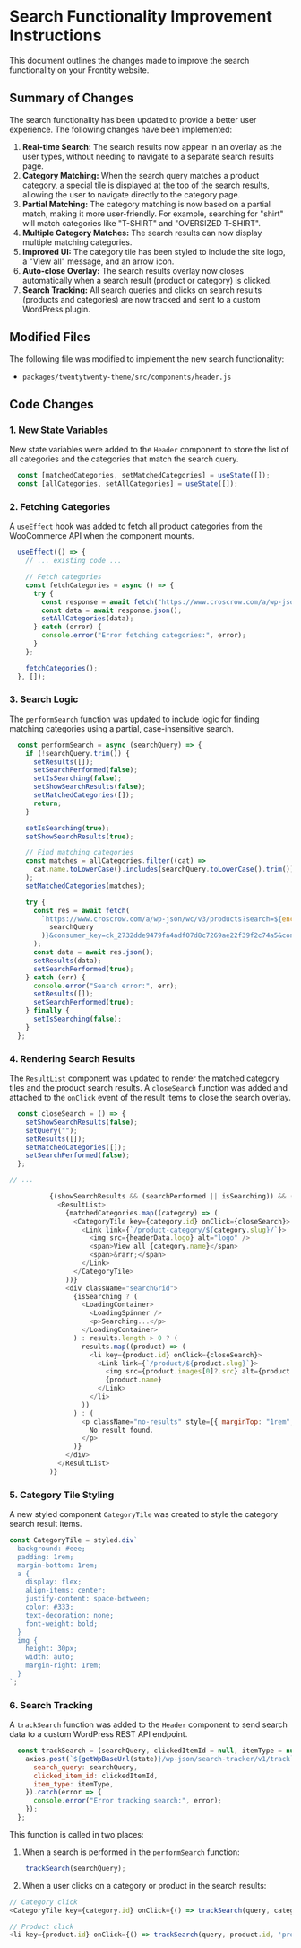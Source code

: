 # Search Functionality Improvement Instructions

This document outlines the changes made to improve the search functionality on your Frontity website.

## Summary of Changes

The search functionality has been updated to provide a better user experience. The following changes have been implemented:

1.  **Real-time Search:** The search results now appear in an overlay as the user types, without needing to navigate to a separate search results page.
2.  **Category Matching:** When the search query matches a product category, a special tile is displayed at the top of the search results, allowing the user to navigate directly to the category page.
3.  **Partial Matching:** The category matching is now based on a partial match, making it more user-friendly. For example, searching for "shirt" will match categories like "T-SHIRT" and "OVERSIZED T-SHIRT".
4.  **Multiple Category Matches:** The search results can now display multiple matching categories.
5.  **Improved UI:** The category tile has been styled to include the site logo, a "View all" message, and an arrow icon.
6.  **Auto-close Overlay:** The search results overlay now closes automatically when a search result (product or category) is clicked.
7.  **Search Tracking:** All search queries and clicks on search results (products and categories) are now tracked and sent to a custom WordPress plugin.

## Modified Files

The following file was modified to implement the new search functionality:

-   `packages/twentytwenty-theme/src/components/header.js`

## Code Changes

### 1. New State Variables

New state variables were added to the `Header` component to store the list of all categories and the categories that match the search query.

```javascript
  const [matchedCategories, setMatchedCategories] = useState([]);
  const [allCategories, setAllCategories] = useState([]);
```

### 2. Fetching Categories

A `useEffect` hook was added to fetch all product categories from the WooCommerce API when the component mounts.

```javascript
  useEffect(() => {
    // ... existing code ...

    // Fetch categories
    const fetchCategories = async () => {
      try {
        const response = await fetch("https://www.croscrow.com/a/wp-json/wc/v3/products/categories?per_page=100&consumer_key=ck_2732dde9479fa4adf07d8c7269ae22f39f2c74a5&consumer_secret=cs_14996e7e8eed396bced4ac30a0acfd9fea836214");
        const data = await response.json();
        setAllCategories(data);
      } catch (error) {
        console.error("Error fetching categories:", error);
      }
    };

    fetchCategories();
  }, []);
```

### 3. Search Logic

The `performSearch` function was updated to include logic for finding matching categories using a partial, case-insensitive search.

```javascript
  const performSearch = async (searchQuery) => {
    if (!searchQuery.trim()) {
      setResults([]);
      setSearchPerformed(false);
      setIsSearching(false);
      setShowSearchResults(false);
      setMatchedCategories([]);
      return;
    }

    setIsSearching(true);
    setShowSearchResults(true);

    // Find matching categories
    const matches = allCategories.filter((cat) =>
      cat.name.toLowerCase().includes(searchQuery.toLowerCase().trim())
    );
    setMatchedCategories(matches);

    try {
      const res = await fetch(
        `https://www.croscrow.com/a/wp-json/wc/v3/products?search=${encodeURIComponent(
          searchQuery
        )}&consumer_key=ck_2732dde9479fa4adf07d8c7269ae22f39f2c74a5&consumer_secret=cs_14996e7e8eed396bced4ac30a0acfd9fea836214`
      );
      const data = await res.json();
      setResults(data);
      setSearchPerformed(true);
    } catch (err) {
      console.error("Search error:", err);
      setResults([]);
      setSearchPerformed(true);
    } finally {
      setIsSearching(false);
    }
  };
```

### 4. Rendering Search Results

The `ResultList` component was updated to render the matched category tiles and the product search results. A `closeSearch` function was added and attached to the `onClick` event of the result items to close the search overlay.

```javascript
  const closeSearch = () => {
    setShowSearchResults(false);
    setQuery("");
    setResults([]);
    setMatchedCategories([]);
    setSearchPerformed(false);
  };

// ...

          {(showSearchResults && (searchPerformed || isSearching)) && (
            <ResultList>
              {matchedCategories.map((category) => (
                <CategoryTile key={category.id} onClick={closeSearch}>
                  <Link link={`/product-category/${category.slug}/`}>
                    <img src={headerData.logo} alt="logo" />
                    <span>View all {category.name}</span>
                    <span>&rarr;</span>
                  </Link>
                </CategoryTile>
              ))}
              <div className="searchGrid">
                {isSearching ? (
                  <LoadingContainer>
                    <LoadingSpinner />
                    <p>Searching...</p>
                  </LoadingContainer>
                ) : results.length > 0 ? (
                  results.map((product) => (
                    <li key={product.id} onClick={closeSearch}>
                      <Link link={`/product/${product.slug}`}>
                        <img src={product.images[0]?.src} alt={product.name} width="40" />
                        {product.name}
                      </Link>
                    </li>
                  ))
                ) : (
                  <p className="no-results" style={{ marginTop: "1rem", color: "#777" }}>
                    No result found.
                  </p>
                )}
              </div>
            </ResultList>
          )}
```

### 5. Category Tile Styling

A new styled component `CategoryTile` was created to style the category search result items.

```javascript
const CategoryTile = styled.div`
  background: #eee;
  padding: 1rem;
  margin-bottom: 1rem;
  a {
    display: flex;
    align-items: center;
    justify-content: space-between;
    color: #333;
    text-decoration: none;
    font-weight: bold;
  }
  img {
    height: 30px;
    width: auto;
    margin-right: 1rem;
  }
`;
```

### 6. Search Tracking

A `trackSearch` function was added to the `Header` component to send search data to a custom WordPress REST API endpoint.

```javascript
  const trackSearch = (searchQuery, clickedItemId = null, itemType = null) => {
    axios.post(`${getWpBaseUrl(state)}/wp-json/search-tracker/v1/track`, {
      search_query: searchQuery,
      clicked_item_id: clickedItemId,
      item_type: itemType,
    }).catch(error => {
      console.error("Error tracking search:", error);
    });
  };
```

This function is called in two places:

1.  When a search is performed in the `performSearch` function:

```javascript
    trackSearch(searchQuery);
```

2.  When a user clicks on a category or product in the search results:

```javascript
// Category click
<CategoryTile key={category.id} onClick={() => trackSearch(query, category.id, 'category')}>

// Product click
<li key={product.id} onClick={() => trackSearch(query, product.id, 'product')}>
```
